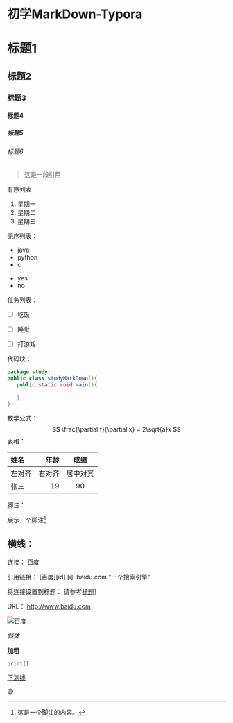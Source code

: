 # 初学MarkDown-Typora

# 标题1

## 标题2
### 标题3
#### 标题4
##### 标题5
###### 标题6

> 这是一段引用

有序列表

1. 星期一
2. 星期二
3. 星期三

无序列表：

- java
- python
- c
* yes
* no

任务列表：

- [ ] 吃饭

- [ ] 睡觉

- [ ] 打游戏

代码块：

```java
package study;
public class studyMarkDown(){
   public static void main(){
   
   }
}
```

数学公式：
$$
\frac{\partial f}{\partial x} = 2\sqrt{a}x
$$
表格：

|姓名|年龄|成绩|
|:---|---:|:---:|
|左对齐|右对齐|居中对其|
| 张三 | 19   | 90   |

脚注：

展示一个脚注[^这是一个脚注]
[^这是一个脚注]:这是一个脚注的内容。

横线：
---

连接：
[百度](baidu.com "一个搜索引擎")

引用链接：
[百度][id]
[i]: baidu.com "一个搜索引擎"

将连接设置到标题：
请参考[标题1](#标题1)

URL：
http://www.baidu.com



![百度]()



*斜体*

**加粗**

`print()`

<u>下划线</u>

:smile:
